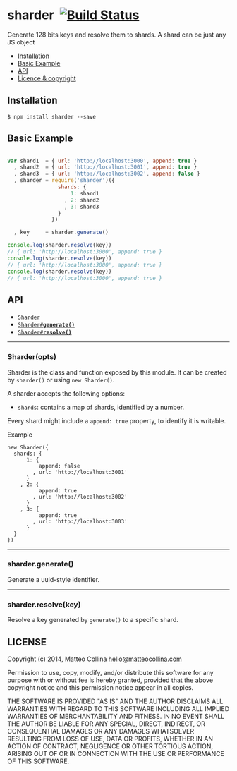 sharder&nbsp;&nbsp;[![Build Status](https://travis-ci.org/mcollina/sharder.png)](https://travis-ci.org/mcollina/sharder)
=================================================================

Generate 128 bits keys and resolve them to shards.
A shard can be just any JS object

  * <a href="#install">Installation</a>
  * <a href="#basic">Basic Example</a>
  * <a href="#api">API</a>
  * <a href="#licence">Licence &amp; copyright</a>

<a name="install"></a>
## Installation

```
$ npm install sharder --save
```

<a name="basic"></a>
## Basic Example

```js

var shard1  = { url: 'http://localhost:3000', append: true }
  , shard2  = { url: 'http://localhost:3001', append: true }
  , shard3  = { url: 'http://localhost:3002', append: false }
  , sharder = require('sharder')({
                shards: {
                    1: shard1
                  , 2: shard2
                  , 3: shard3
                }
              })

  , key     = sharder.generate()

console.log(sharder.resolve(key))
// { url: 'http://localhost:3000', append: true }
console.log(sharder.resolve(key))
// { url: 'http://localhost:3000', append: true }
console.log(sharder.resolve(key))
// { url: 'http://localhost:3000', append: true }
```

## API

  * <a href="#sharder"><code>Sharder</code></a>
  * <a href="#generate"><code>Sharder#<b>generate()</b></code></a>
  * <a href="#resolve"><code>Sharder#<b>resolve()</b></code></a>

-------------------------------------------------------
<a name="sharder"></a>
### Sharder(opts)

Sharder is the class and function exposed by this module.
It can be created by `sharder()` or using `new Sharder()`.

A sharder accepts the following options:

- `shards`: contains a map of shards, identified by a number.


Every shard might include a `append: true` property, to identify
it is writable.

Example

```
new Sharder({
  shards: {
      1: {
          append: false
        , url: 'http://localhost:3001'
      }
    , 2: {
          append: true
        , url: 'http://localhost:3002'
      }
    , 3: {
          append: true
        , url: 'http://localhost:3003'
      }
  }
})
```

-------------------------------------------------------
<a name="generate"></a>
### sharder.generate()

Generate a uuid-style identifier.

-------------------------------------------------------
<a name="resolve"></a>
### sharder.resolve(key)

Resolve a key generated by `generate()` to a specific shard.


## LICENSE

Copyright (c) 2014, Matteo Collina <hello@matteocollina.com>

Permission to use, copy, modify, and/or distribute this software for any
purpose with or without fee is hereby granted, provided that the above
copyright notice and this permission notice appear in all copies.

THE SOFTWARE IS PROVIDED "AS IS" AND THE AUTHOR DISCLAIMS ALL WARRANTIES
WITH REGARD TO THIS SOFTWARE INCLUDING ALL IMPLIED WARRANTIES OF
MERCHANTABILITY AND FITNESS. IN NO EVENT SHALL THE AUTHOR BE LIABLE FOR
ANY SPECIAL, DIRECT, INDIRECT, OR CONSEQUENTIAL DAMAGES OR ANY DAMAGES
WHATSOEVER RESULTING FROM LOSS OF USE, DATA OR PROFITS, WHETHER IN AN
ACTION OF CONTRACT, NEGLIGENCE OR OTHER TORTIOUS ACTION, ARISING OUT OF OR
IN CONNECTION WITH THE USE OR PERFORMANCE OF THIS SOFTWARE.
